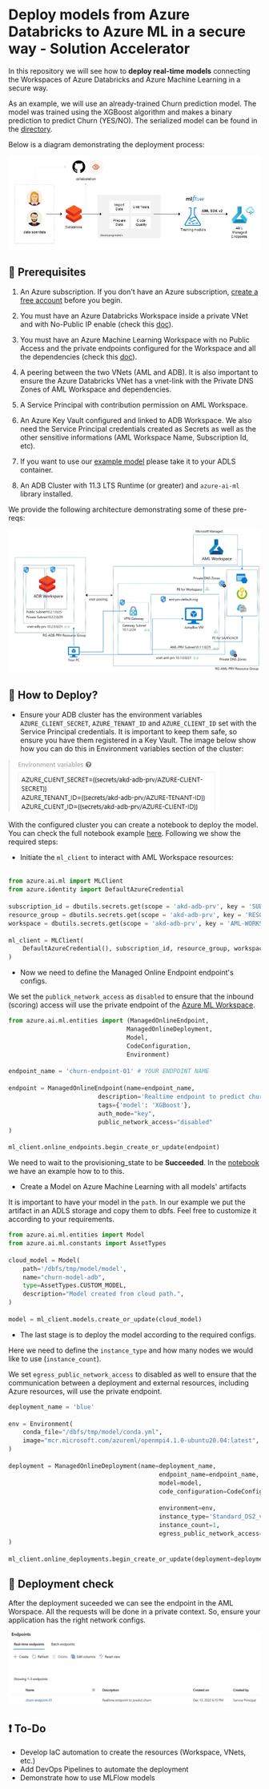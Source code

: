 # Deploy models from Azure Databricks to Azure ML in a secure way - Solution Accelerator

In this repository we will see how to **deploy real-time models** connecting the Workspaces of Azure Databricks and Azure Machine Learning in a secure way.

As an example, we will use an already-trained Churn prediction model. The model was trained using the XGBoost algorithm and makes a binary prediction to predict Churn (YES/NO). The serialized model can be found in the [directory](churn-deploy/model/).

Below is a diagram demonstrating the deployment process:

![](/images/deployment-flow.jpg)

## :blue_book: Prerequisites

1. An Azure subscription. If you don't have an Azure subscription, [create a free account](https://aka.ms/AzureMLFree) before you begin.

2. You must have an Azure Databricks Workspace inside a private VNet and with No-Public IP enable (check this [doc](https://learn.microsoft.com/en-us/azure/databricks/security/secure-cluster-connectivity)). 

3. You must have an Azure Machine Learning Workspace with no Public Access and the private endpoints configured for the Workspace and all the dependencies (check this [doc](https://learn.microsoft.com/en-us/azure/machine-learning/how-to-secure-workspace-vnet?tabs=pe%2Ccli)).

4. A peering between the two VNets (AML and ADB). It is also important to ensure the Azure Databricks VNet has a vnet-link with the Private DNS Zones of AML Workspace and dependencies.

5. A Service Principal with contribution permission on AML Workspace.

6. An Azure Key Vault configured and linked to ADB Workspace. We also need the Service Principal credentials created as Secrets as well as the other sensitive informations (AML Workspace Name, Subscription Id, etc).

7. If you want to use our [example model](churn-deploy/) please take it to your ADLS container.

8. An ADB Cluster with 11.3 LTS Runtime (or greater) and ``azure-ai-ml`` library installed.

We provide the following architecture demonstrating some of these pre-reqs:

![](/images/architecture-adb-aml-prv.jpg)

## :thinking: How to Deploy?

- Ensure your ADB cluster has the environment variables ``AZURE_CLIENT_SECRET``, ``AZURE_TENANT_ID`` and ``AZURE_CLIENT_ID`` set with the Service Principal credentials. It is important to keep them safe, so ensure you have them registered in a Key Vault. The image below show how you can do this in Environment variables section of the cluster:

![](/images/environment-variables.jpg)


With the configured cluster you can create a notebook to deploy the model. You can check the full notebook example [here](notebooks/deploy-model-to-aml.ipynb). Following we show the required steps:

- Initiate the `ml_client` to interact with AML Workspace resources:

```python

from azure.ai.ml import MLClient
from azure.identity import DefaultAzureCredential

subscription_id = dbutils.secrets.get(scope = 'akd-adb-prv', key = 'SUBSCRIPTION-ID')
resource_group = dbutils.secrets.get(scope = 'akd-adb-prv', key = 'RESOURCE-GROUP')
workspace = dbutils.secrets.get(scope = 'akd-adb-prv', key = 'AML-WORKSPACE-NAME')

ml_client = MLClient(
    DefaultAzureCredential(), subscription_id, resource_group, workspace
)

```

- Now we need to define the Managed Online Endpoint endpoint's configs. 

We set the ``publick_network_access`` as ``disabled`` to ensure that the inbound (scoring) access will use the private endpoint of the [Azure ML Workspace](https://learn.microsoft.com/en-us/azure/machine-learning/how-to-configure-private-link).

```python
from azure.ai.ml.entities import (ManagedOnlineEndpoint, 
                                 ManagedOnlineDeployment, 
                                 Model, 
                                 CodeConfiguration, 
                                 Environment)

endpoint_name = 'churn-endpoint-01' # YOUR ENDPOINT NAME

endpoint = ManagedOnlineEndpoint(name=endpoint_name,  
                         description='Realtime endpoint to predict churn', 
                         tags={'model': 'XGBoost'}, 
                         auth_mode="key", 
                         public_network_access="disabled" 
)

ml_client.online_endpoints.begin_create_or_update(endpoint)
```

We need to wait to the provisioning_state to be **Succeeded**. In the [notebook](notebooks/deploy-model-to-aml.ipynb) we have an example how to to this.

- Create a Model on Azure Machine Learning with all models' artifacts

It is important to have your model in the `path`. In our example we put the artifact in an ADLS storage and copy them to dbfs. Feel free to customize it according to your requirements.

```python
from azure.ai.ml.entities import Model
from azure.ai.ml.constants import AssetTypes

cloud_model = Model(
    path='/dbfs/tmp/model/model',
    name="churn-model-adb",
    type=AssetTypes.CUSTOM_MODEL,
    description="Model created from cloud path.",
)

model = ml_client.models.create_or_update(cloud_model)
```

- The last stage is to deploy the model according to the required configs.

Here we need to define the `instance_type` and how many nodes we would like to use (`instance_count`).

We set `egress_public_network_access` to disabled as well to ensure that the communication between a deployment and external resources, including Azure resources, will use the private endpoint.

```python
deployment_name = 'blue'

env = Environment(
    conda_file="/dbfs/tmp/model/conda.yml",
    image="mcr.microsoft.com/azureml/openmpi4.1.0-ubuntu20.04:latest",
)

deployment = ManagedOnlineDeployment(name=deployment_name, 
                                          endpoint_name=endpoint_name, 
                                          model=model, 
                                          code_configuration=CodeConfiguration(code='/dbfs/tmp/onlinescoring/',
                                                                               scoring_script='score.py'),
                                          environment=env, 
                                          instance_type='Standard_DS2_v2', 
                                          instance_count=1, 
                                          egress_public_network_access="disabled"
)

ml_client.online_deployments.begin_create_or_update(deployment=deployment)
```

## :tada: Deployment check

After the deployment suceeded we can see the endpoint in the AML Worspace. All the requests will be done in a private context. So, ensure your application has the right network configs.

![](/images/endpoint-aml.jpg)

## :exclamation: To-Do

- Develop IaC automation to create the resources (Workspace, VNets, etc.)
- Add DevOps Pipelines to automate the deployment
- Demonstrate how to use MLFlow models